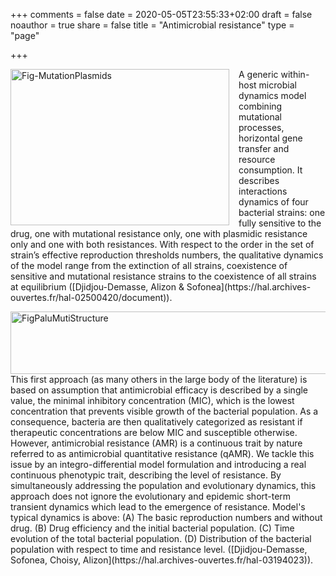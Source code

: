 +++
comments = false
date = 2020-05-05T23:55:33+02:00
draft = false
noauthor = true
share = false
title = "Antimicrobial resistance"
type = "page"

+++


<html>
<head>
<style>
img {
  float: left;
}
</style>
</head>
<body>

<p><img src="/uploads/Fig-MutationPlasmids.jpg" alt="Fig-MutationPlasmids" style="width:350px;height:250px;margin-right:15px;">
A generic within-host microbial dynamics model combining  mutational processes, horizontal gene transfer and resource consumption. It describes interactions dynamics of four bacterial strains: one fully sensitive to the drug, one with mutational resistance only, one with plasmidic resistance only and one with both resistances. With respect to the order in the set of  strain’s effective reproduction thresholds numbers, the qualitative dynamics of the model range from the extinction of all strains, coexistence of sensitive and mutational resistance strains to the coexistence of all strains at equilibrium ([Djidjou-Demasse, Alizon & Sofonea](https://hal.archives-ouvertes.fr/hal-02500420/document)).</p>
</p> 
<img src="/uploads/FigPaluMutiStructure.png" alt="FigPaluMutiStructure" width="1000" height="100">
<p> This first approach (as many others in the large body of the literature) is based on assumption that antimicrobial efficacy is described by a single value, the minimal inhibitory concentration (MIC), which is the lowest concentration that prevents visible growth of the bacterial population. As a consequence, bacteria are then qualitatively categorized as resistant if therapeutic concentrations are below MIC and susceptible otherwise. However, antimicrobial resistance (AMR) is a continuous trait by nature referred to as antimicrobial quantitative resistance (qAMR). We tackle this issue by an integro-differential model formulation and introducing a real continuous phenotypic trait, describing the level of resistance. By simultaneously addressing the population and evolutionary dynamics, this approach does not ignore the evolutionary and epidemic short-term transient dynamics which lead to the emergence of resistance. Model's typical dynamics is above: (A) The basic reproduction numbers and without drug. (B) Drug efficiency and the initial bacterial population. (C) Time evolution of the total bacterial population. (D) Distribution of the bacterial population with respect to time and resistance level.  ([Djidjou-Demasse, Sofonea, Choisy, Alizon](https://hal.archives-ouvertes.fr/hal-03194023)).</p>
</body>
</html>




